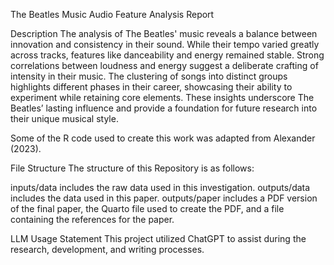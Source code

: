 The Beatles Music Audio Feature Analysis Report

Description
The analysis of The Beatles' music reveals a balance between innovation and consistency in their sound. While their tempo varied greatly across tracks, features like danceability and energy remained stable. Strong correlations between loudness and energy suggest a deliberate crafting of intensity in their music. The clustering of songs into distinct groups highlights different phases in their career, showcasing their ability to experiment while retaining core elements. These insights underscore The Beatles’ lasting influence and provide a foundation for future research into their unique musical style.

Some of the R code used to create this work was adapted from Alexander (2023).

File Structure
The structure of this Repository is as follows:

inputs/data includes the raw data used in this investigation.
outputs/data includes the data used in this paper.
outputs/paper includes a PDF version of the final paper, the Quarto file used to create the PDF, and a file containing the references for the paper.

LLM Usage Statement
This project utilized ChatGPT to assist during the research, development, and writing processes.
